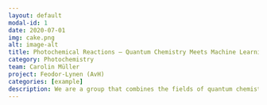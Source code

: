```yaml
---
layout: default
modal-id: 1
date: 2020-07-01
img: cake.png
alt: image-alt
title: Photochemical Reactions – Quantum Chemistry Meets Machine Learning
category: Photochemistry
team: Carolin Müller
project: Feodor-Lynen (AvH)
categories: [example]
description: We are a group that combines the fields of quantum chemistry and machine learning to explore the mechanisms behind photochemical reactions. Our aim is to understand the unique reactivities and selectivities that arise upon photoexcitation of molecules. We use TD-DFT and MCSCF calculations, as well as non-adiabatic molecular dynamics simulations, to investigate these mechanisms. Our work involves independent research and collaborations with partners worldwide. 
---
```

